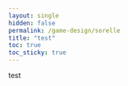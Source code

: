 ```yaml
---
layout: single
hidden: false
permalink: /game-design/sorelle
title: "test"
toc: true
toc_sticky: true 
---
```



test
